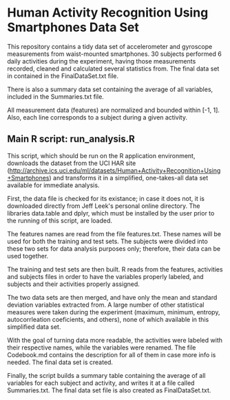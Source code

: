 # Human Activity Recognition Using Smartphones Data Set 

This repository contains a tidy data set of accelerometer and gyroscope measurements from waist-mounted smartphones. 30 subjects performed 6 daily activities during the experiment, having those measurements recorded, cleaned and calculated several statistics from. The final data set in contained in the FinalDataSet.txt file.

There is also a summary data set containing the average of all variables, included in the Summaries.txt file.

All measurement data (features) are normalized and bounded within [-1, 1]. Also, each line corresponds to a subject during a given activity.

## Main R script: run_analysis.R

This script, which should be run on the R application environment, downloads the dataset from the UCI HAR site (http://archive.ics.uci.edu/ml/datasets/Human+Activity+Recognition+Using+Smartphones) and transforms it in a simplified, one-takes-all data set available for immediate analysis.

First, the data file is checked for its existance; in case it does not, it is downloaded directly from Jeff Leek's personal online directory. The libraries data.table and dplyr, which must be installed by the user prior to the running of this script, are loaded.

The features names are read from the file features.txt. These names will be used for both the training and test sets. The subjects were divided into these two sets for data analysis purposes only; therefore, their data can be used together.

The training and test sets are then built. R reads from the features, activities and subjects files in order to have the variables properly labeled, and subjects and their activities properly assigned.

The two data sets are then merged, and have only the mean and standard deviation variables extracted from. A large number of other statistical measures were taken during the experiment (maximum, minimum, entropy, autocorrleation coeficients, and others), none of which available in this simplified data set.

With the goal of turning data more readable, the activities were labeled with their respective names, while the variables were renamed. The file Codebook.md contains the description for all of them in case more info is needed. The final data set is  created.

Finally, the script builds a summary table containing the average of all variables for each subject and activity, and writes it at a file called Summaries.txt. The final data set file is also created as FinalDataSet.txt.
